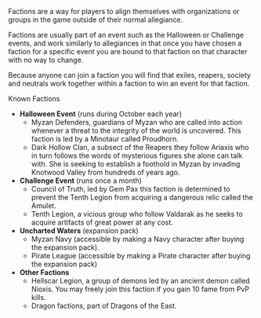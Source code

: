 ---
---
Factions are a way for players to align themselves with organizations or groups in the game outside of their normal allegiance.

Factions are usually part of an event such as the Halloween or Challenge events, and work similarly to allegiances in that once you have chosen a faction for a specific event you are bound to that faction on that character with no way to change.

Because anyone can join a faction you will find that exiles, reapers, society and neutrals work together within a faction to win an event for that faction.

Known Factions

*   **Halloween Event** (runs during October each year)
    *   Myzan Defenders, guardians of Myzan who are called into action whenever a threat to the integrity of the world is uncovered. This faction is led by a Minotaur called Proudhorn.
    *   Dark Hollow Clan, a subsect of the Reapers they follow Ariaxis who in turn follows the words of mysterious figures she alone can talk with. She is seeking to establish a foothold in Myzan by invading Knotwood Valley from hundreds of years ago.
*   **Challenge Event** (runs once a month)
    *   Council of Truth, led by Gem Pax this faction is determined to prevent the Tenth Legion from acquiring a dangerous relic called the Amulet.
    *   Tenth Legion, a vicious group who follow Valdarak as he seeks to acquire artifacts of great power at any cost.
*   **Uncharted Waters** (expansion pack)
    *   Myzan Navy (accessible by making a Navy character after buying the expansion pack).
    *   Pirate League (accessible by making a Pirate character after buying the expansion pack)
*   **Other Factions**
    *   Hellscar Legion, a group of demons led by an ancient demon called Nioxis. You may freely join this faction if you gain 10 fame from PvP kills.
    *   Dragon factions, part of Dragons of the East.